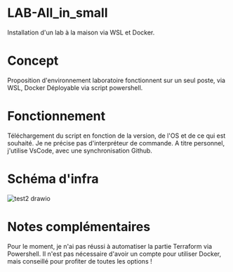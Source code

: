 # LAB-All_in_small
Installation d'un lab à la maison via WSL et Docker.


# Concept 
Proposition d'environnement laboratoire fonctionnent sur un seul poste, via WSL, Docker 
Déployable via script powershell.


# Fonctionnement 
Téléchargement du script en fonction de la version, de l'OS et de ce qui est souhaité. 
Je ne précise pas d'interpréteur de commande. A titre personnel, j'utilise VsCode, avec une synchronisation Github.


# Schéma d'infra 
![test2 drawio](https://github.com/user-attachments/assets/a0e5fc47-3ee8-4c74-a45f-937fe82560fe)


# Notes complémentaires
Pour le moment, je n'ai pas réussi à automatiser la partie Terraform via Powershell. 
Il n'est pas nécessaire d'avoir un compte pour utiliser Docker, mais conseillé pour profiter de toutes les options !